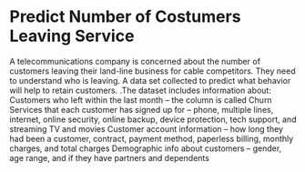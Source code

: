 # Predict Number of Costumers Leaving Service
 A telecommunications company is concerned about the number of customers leaving their land-line business for cable competitors. They need to understand who is leaving. A data set collected to predict what behavior will help to retain customers. .The dataset includes information about: Customers who left within the last month – the column is called Churn Services that each customer has signed up for – phone, multiple lines, internet, online security, online backup, device protection, tech support, and streaming TV and movies Customer account information – how long they had been a customer, contract, payment method, paperless billing, monthly charges, and total charges Demographic info about customers – gender, age range, and if they have partners and dependents
